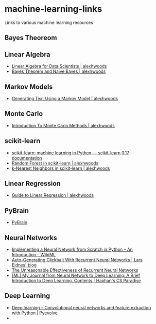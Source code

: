 # machine-learning-links
Links to various machine learning resources

## Bayes Theoreom

## Linear Algebra
* [Linear Algebra for Data Scientists | alexhwoods](http://alexhwoods.com/2015/07/11/linear-algebra-for-data-scientists/)
* [Bayes Theorem and Naive Bayes | alexhwoods](http://alexhwoods.com/2015/11/08/bayes-theorem-and-naive-bayes/)

## Markov Models
* [Generating Text Using a Markov Model | alexhwoods](http://alexhwoods.com/2015/08/05/generating-text-using-a-markov-model/)

## Monte Carlo
* [Introduction To Monte Carlo Methods | alexhwoods](http://alexhwoods.com/2015/07/25/introduction-to-monte-carlo-methods/)

## scikit-learn
* [scikit-learn: machine learning in Python — scikit-learn 0.17 documentation](http://scikit-learn.org/stable/index.html)
* [Random Forest in scikit-learn | alexhwoods](http://alexhwoods.com/2015/07/01/random-forest-in-scikit-learn/)
* [k-Nearest Neighbors in scikit-learn | alexhwoods](http://alexhwoods.com/2015/07/12/k-nearest-neighbors-in-scikit-learn/)

## Linear Regression
* [Guide to Linear Regression | alexhwoods](http://alexhwoods.com/2015/07/19/guide-to-linear-regression/)

## PyBrain
* [PyBrain](http://pybrain.org/pages/features)

## Neural Networks
* [Implementing a Neural Network from Scratch in Python – An Introduction – WildML](http://www.wildml.com/2015/09/implementing-a-neural-network-from-scratch/)
* [Auto-Generating Clickbait With Recurrent Neural Networks | Lars Eidnes' blog](http://larseidnes.com/2015/10/13/auto-generating-clickbait-with-recurrent-neural-networks/)
* [The Unreasonable Effectiveness of Recurrent Neural Networks](http://karpathy.github.io/2015/05/21/rnn-effectiveness/)
* [[ML] My Journal from Neural Network to Deep Learning: A Brief Introduction to Deep Learning. Contents | Haohan's CS Paradise](http://haohanw.blogspot.com/2015/01/deep-learning-introduction.html)

## Deep Learning
* [Deep learning – Convolutional neural networks and feature extraction with Python | Pyevolve](http://blog.christianperone.com/2015/08/convolutional-neural-networks-and-feature-extraction-with-python/)
* 
